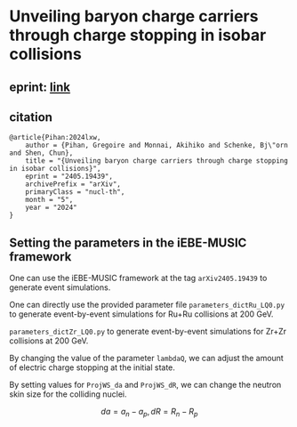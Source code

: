 # Unveiling baryon charge carriers through charge stopping in isobar collisions

## eprint: [link](https://arxiv.org/pdf/2405.19439)

## citation

```
@article{Pihan:2024lxw,
    author = {Pihan, Gregoire and Monnai, Akihiko and Schenke, Bj\"orn and Shen, Chun},
    title = "{Unveiling baryon charge carriers through charge stopping in isobar collisions}",
    eprint = "2405.19439",
    archivePrefix = "arXiv",
    primaryClass = "nucl-th",
    month = "5",
    year = "2024"
}
```

## Setting the parameters in the iEBE-MUSIC framework

One can use the iEBE-MUSIC framework at the tag `arXiv2405.19439` to generate
event simulations.

One can directly use the provided parameter file
`parameters_dictRu_LQ0.py` to generate event-by-event simulations for
Ru+Ru collisions at 200 GeV. 

`parameters_dictZr_LQ0.py` to generate event-by-event simulations for
Zr+Zr collisions at 200 GeV. 

By changing the value of the parameter `lambdaQ`, we can adjust the amount
of electric charge stopping at the initial state.

By setting values for `ProjWS_da` and `ProjWS_dR`, we can change the neutron
skin size for the colliding nuclei.

```math
    da = a_n - a_p, dR = R_n - R_p
```
